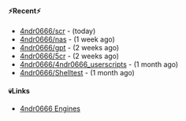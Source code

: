 #### ⚡Recent⚡

- [4ndr0666/scr](https://github.com/4ndr0666/scr) - (today)
- [4ndr0666/nas](https://github.com/4ndr0666/nas) - (1 week ago)
- [4ndr0666/gpt](https://github.com/4ndr0666/gpt) - (2 weeks ago)
- [4ndr0666/5cr](https://github.com/4ndr0666/5cr) - (2 weeks ago)
- [4ndr0666/4ndr0666_userscripts](https://github.com/4ndr0666/4ndr0666_userscripts) - (1 month ago)
- [4ndr0666/Shelltest](https://github.com/4ndr0666/Shelltest) - (1 month ago)

#### 💀Links

- [4ndr0666 Engines](https://github.com/hoothin/SearchJumper/discussions/73)


